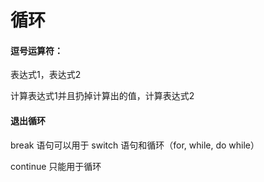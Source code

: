 # 循环

#### 逗号运算符：

表达式1，表达式2

计算表达式1并且扔掉计算出的值，计算表达式2

#### 退出循环

break 语句可以用于 switch 语句和循环（for, while, do while）

continue 只能用于循环